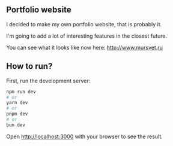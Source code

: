 ## Portfolio website

I decided to make my own portfolio website, that is probably it. 

I'm going to add a lot of interesting features in the closest future.

You can see what it looks like now here: http://www.mursvet.ru

## How to run?

First, run the development server:

```bash
npm run dev
# or
yarn dev
# or
pnpm dev
# or
bun dev
```

Open [http://localhost:3000](http://localhost:3000) with your browser to see the result.
